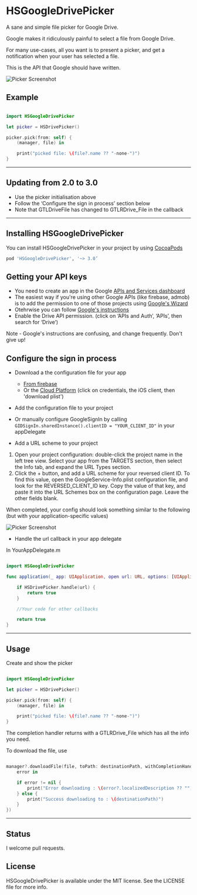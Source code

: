 # HSGoogleDrivePicker
A sane and simple file picker for Google Drive.

Google makes it ridiculously painful to select a file from Google Drive.

For many use-cases, all you want is to present a picker, and get a notification when your user has selected a file.

This is the API that Google should have written.

![Picker Screenshot](https://raw.githubusercontent.com/ConfusedVorlon/HSGoogleDrivePicker/master/images/iPadPicker.png)


## Example



```swift

import HSGoogleDrivePicker

let picker = HSDrivePicker()

picker.pick(from: self) {
    (manager, file) in

    print("picked file: \(file?.name ?? "-none-")")
}

```

---
## Updating from 2.0 to 3.0

- Use the picker initialisation above
- Follow the ‘Configure the sign in process’ section below
- Note that GTLDriveFile  has changed to GTLRDrive_File in the callback

---
## Installing HSGoogleDrivePicker

You can install HSGoogleDrivePicker in your project by using [CocoaPods](https://github.com/cocoapods/cocoapods)


```Ruby
pod 'HSGoogleDrivePicker', '~> 3.0’

```


## Getting your API keys

- You need to create an app in the Google [APIs and Services dashboard](https://console.cloud.google.com/apis/dashboard)
- The easiest way if you're using other Google APIs (like firebase, admob) is to add the permission to one of those projects using [Google's Wizard](https://developers.google.com/drive/activity/v2/guides/project)
- Otehrwise you can follow [Google's instructions](https://developers.google.com/drive/api/v3/quickstart/js)
- Enable the Drive API permission. (click on ‘APIs and Auth’, ‘APIs’, then search for ‘Drive’)

Note - Google's instructions are confusing, and change frequently. Don't give up!

## Configure the sign in process

- Download a the configuration file for your app
   - [From firebase](https://developers.google.com/mobile/add?platform=ios&cntapi=signin)
   - Or the [Cloud Platform](https://console.cloud.google.com/apis/dashboard) (click on credentials, the iOS client, then 'download plist')
- Add the configuration file to your project
- Or manually configure GoogleSignIn by calling `GIDSignIn.sharedInstance().clientID = "YOUR_CLIENT_ID"` in your appDelegate


- Add a URL scheme to your project

1. Open your project configuration: double-click the project name in the left tree view. Select your app from the TARGETS section, then select the Info tab, and expand the URL Types section.
1. Click the + button, and add a URL scheme for your reversed client ID. To find this value, open the GoogleService-Info.plist configuration file, and look for the REVERSED_CLIENT_ID key. Copy the value of that key, and paste it into the URL Schemes box on the configuration page. Leave the other fields blank.

When completed, your config should look something similar to the following (but with your application-specific values)

![Picker Screenshot](https://raw.githubusercontent.com/ConfusedVorlon/HSGoogleDrivePicker/master/images/url_scheme.png)

- Handle the url callback in your app delegate

In YourAppDelegate.m


```swift

import HSGoogleDrivePicker

func application(_ app: UIApplication, open url: URL, options: [UIApplication.OpenURLOptionsKey : Any] = [:]) -> Bool {

    if HSDrivePicker.handle(url) {
        return true
    }

    //Your code for other callbacks

    return true
}

```

---
## Usage

Create and show the picker


```swift

import HSGoogleDrivePicker

let picker = HSDrivePicker()

picker.pick(from: self) {
    (manager, file) in

    print("picked file: \(file?.name ?? "-none-")")
}

```

The completion handler returns with a GTLRDrive_File which has all the info you need.

To download the file, use

```swift

manager?.downloadFile(file, toPath: destinationPath, withCompletionHandler: {
    error in

    if error != nil {
        print("Error downloading : \(error?.localizedDescription ?? "")")
    } else {
        print("Success downloading to : \(destinationPath)")
    }
})
```

---
## Status

I welcome pull requests.

## License

HSGoogleDrivePicker is available under the MIT license. See the LICENSE file for more info.

